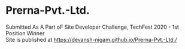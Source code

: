 # Prerna-Pvt.-Ltd.
Submitted As A Part oF Site Developer Challenge, TechFest 2020 - 1st Position Winner <br>
Site is published at https://devansh-nigam.github.io/Prerna-Pvt.-Ltd./
